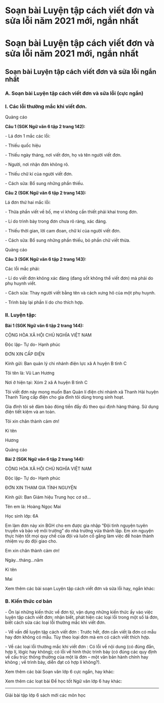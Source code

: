 # Soạn bài Luyện tập cách viết đơn và sửa lỗi năm 2021 mới, ngắn nhất

# Soạn bài Luyện tập cách viết đơn và sửa lỗi năm 2021 mới, ngắn nhất

## Soạn bài Luyện tập cách viết đơn và sửa lỗi ngắn nhất

### **A. Soạn bài Luyện tập cách viết đơn và sửa lỗi (cực ngắn)**

### I. Các lỗi thường mắc khi viết đơn.

Quảng cáo

**Câu 1 (SGK Ngữ văn 6 tập 2 trang 142):**

\- Lá đơn 1 mắc các lỗi: 

\- Thiếu quốc hiệu

\- Thiếu ngày tháng, nơi viết đơn, họ và tên người viết đơn.

\- Người, nơi nhận đơn không rõ.

\- Thiếu chữ kí của người viết đơn.

\- Cách sửa: Bổ sung những phần thiếu.

**Câu 2 (SGK Ngữ văn 6 tập 2 trang 143):**

Lá đơn thứ hai mắc lỗi:

\- Thừa phần viết về bố, mẹ vì không cần thiết phải khai trong đơn.

\- Lí do trình bày trong đơn chưa rõ ràng, xác đáng.

\- Thiếu thời gian, lời cam đoan, chữ kí của người viết đơn.

\- Cách sửa: Bổ sung những phần thiếu, bỏ phần chữ viết thừa.

Quảng cáo

**Câu 3 (SGK Ngữ văn 6 tập 2 trang 143):**

Các lỗi mắc phải:

\- Lí do viết đơn không xác đáng (đang sốt không thể viết đơn) mà phải do phụ huynh viết.

\- Cách sửa: Thay người viết bằng tên và cách xưng hô của một phụ huynh.

\- Trình bày lại phần lí do cho thích hợp.

### II. Luyện tập:

**Bài 1 (SGK Ngữ văn 6 tập 2 trang 144):**

CỘNG HÒA XÃ HỘI CHỦ NGHĨA VIỆT NAM

Độc lập- Tự do- Hạnh phúc

ĐƠN XIN CẤP ĐIỆN

Kính gửi: Ban quản lý chi nhánh điện lực xã A huyện B tỉnh C

Tôi tên là: Vũ Lan Hương

Nơi ở hiện tại: Xóm 2 xã A huyện B tỉnh C

Tôi viết đơn này mong muốn Ban Quản lí điện chi nhánh xã Thanh Hải huyện Thanh Tùng cấp điện cho gia đình tôi dùng trong sinh hoạt.

Gia đình tôi sẽ đảm bảo đóng tiền đầy đủ theo qui định hàng tháng. Sử dụng điện tiết kiệm và an toàn.

Tôi xin chân thành cảm ơn!

Kí tên

Hương

Quảng cáo

**Bài 2 (SGK Ngữ văn 6 tập 2 trang 144):**

CỘNG HÒA XÃ HỘI CHỦ NGHĨA VIỆT NAM

Độc lập- Tự do- Hạnh phúc

ĐƠN XIN THAM GIA TÌNH NGUYỆN

Kính gửi: Ban Giám hiệu Trung học cơ sở…

Tên em là: Hoàng Ngọc Mai

Học sinh lớp: 6A

Em làm đơn này xin BGH cho em được gia nhập “Đội tình nguyện tuyên truyền và bảo vệ môi trường” do nhà trường vừa thành lập. Em xin nguyện thực hiện tốt mọi quy chế của đội và luôn cố gắng làm việc để hoàn thành nhiệm vụ do đội giao cho.

Em xin chân thành cảm ơn!

Ngày...tháng...năm

Kí tên

Mai

Xem thêm các bài soạn Luyện tập cách viết đơn và sửa lỗi hay, ngắn khác:

### **B. Kiến thức cơ bản**

\- Ôn lại những kiến thức về đơn từ, vận dụng những kiến thức ấy vào việc luyện tập cách viết đơn; nhận biết, phát hiện các loại lỗi trong một số lá đơn, biết cách sửa các loại lỗi thường mắc khi viết đơn.

\- Về vấn đề luyện tập cách viết đơn : Trước hết, đơn cần viết là đơn có mẫu hay đơn không có mẫu. Tùy theo loại đơn mà em có cách viết thích hợp. 

\- Về các loại lỗi thường mắc khi viết đơn : Có lỗi về nội dung (có đúng đắn, hợp lí, lôgíc hay không); có lỗi về hình thức trình bày (có đúng các quy định về cấu trúc thông thường của một lá đơn – một văn bản hành chính hay không ; về trình bày, diễn đạt có hợp lí không?).

Xem thêm các bài Soạn văn lớp 6 cực ngắn, hay khác:

Xem thêm các loạt bài Để học tốt Ngữ văn lớp 6 hay khác:

* * *

Giải bài tập lớp 6 sách mới các môn học
